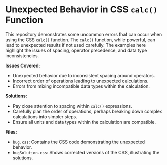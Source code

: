 # Unexpected Behavior in CSS `calc()` Function

This repository demonstrates some uncommon errors that can occur when using the CSS `calc()` function.  The `calc()` function, while powerful, can lead to unexpected results if not used carefully.  The examples here highlight the issues of spacing, operator precedence, and data type inconsistencies.

**Issues Covered:**
* Unexpected behavior due to inconsistent spacing around operators.
* Incorrect order of operations leading to unexpected calculations.
* Errors from mixing incompatible data types within the calculation.

**Solutions:**
* Pay close attention to spacing within `calc()` expressions.
* Carefully plan the order of operations, perhaps breaking down complex calculations into simpler steps.
* Ensure all units and data types within the calculation are compatible.

**Files:**
* `bug.css`: Contains the CSS code demonstrating the unexpected behavior.
* `bugSolution.css`: Shows corrected versions of the CSS, illustrating the solutions.